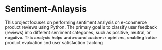 # Sentiment-Anlaysis
This project focuses on performing sentiment analysis on e-commerce product reviews using Python. The primary goal is to classify user feedback (reviews) into different sentiment categories, such as positive, neutral, or negative. This analysis helps understand customer opinions, enabling better product evaluation and user satisfaction tracking.
